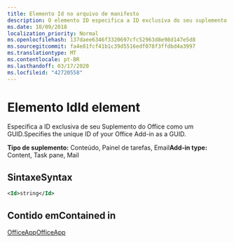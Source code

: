 ```yaml
---
title: Elemento Id no arquivo de manifesto
description: O elemento ID especifica a ID exclusiva do seu suplemento do Office como um GUID.
ms.date: 10/09/2018
localization_priority: Normal
ms.openlocfilehash: 137daee6346f3320697cfc52963d8e98d147e5d8
ms.sourcegitcommit: fa4e81fcf41b1c39d5516edf078f3ffdbd4a3997
ms.translationtype: MT
ms.contentlocale: pt-BR
ms.lasthandoff: 03/17/2020
ms.locfileid: "42720558"
---
```

# <a name="id-element"></a><span data-ttu-id="00858-103">Elemento Id</span><span class="sxs-lookup"><span data-stu-id="00858-103">Id element</span></span>

<span data-ttu-id="00858-104">Especifica a ID exclusiva de seu Suplemento do Office como um GUID.</span><span class="sxs-lookup"><span data-stu-id="00858-104">Specifies the unique ID of your Office Add-in as a GUID.</span></span>

<span data-ttu-id="00858-105">**Tipo de suplemento:** Conteúdo, Painel de tarefas, Email</span><span class="sxs-lookup"><span data-stu-id="00858-105">**Add-in type:** Content, Task pane, Mail</span></span>

## <a name="syntax"></a><span data-ttu-id="00858-106">Sintaxe</span><span class="sxs-lookup"><span data-stu-id="00858-106">Syntax</span></span>

```XML
<Id>string</Id>
```

## <a name="contained-in"></a><span data-ttu-id="00858-107">Contido em</span><span class="sxs-lookup"><span data-stu-id="00858-107">Contained in</span></span>

[<span data-ttu-id="00858-108">OfficeApp</span><span class="sxs-lookup"><span data-stu-id="00858-108">OfficeApp</span></span>](officeapp.md)

